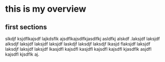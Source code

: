 # this is my overview

## first sections

slkdjf ksjdflkajsdf lajkdsflk ajsdflkajsdlfkjasdlfkj asldfkj alskdf .laksjdf laksjdf alksdjf laksjdf laksjdf laksjdf laskdjf laksdjf laksdjf lkasjd flaksjdf laksjdf laksdjf laksjdf laksjdf lkasjdfl kajsdfl kasjdfl kajsdfl kajsdfl kjasdflk asjdfl kajsdfl kjsdflk aj.
